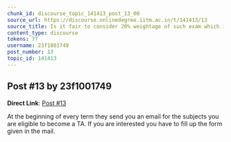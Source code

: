 ```yaml
---
chunk_id: discourse_topic_141413_post_13_00
source_url: https://discourse.onlinedegree.iitm.ac.in/t/141413/13
source_title: Is it fair to consider 20% weightage of such exam which is impossible to solve in given time (i.e. ROE)
content_type: discourse
tokens: 77
username: 23f1001749
post_number: 13
topic_id: 141413
---
```


## Post #13 by 23f1001749

**Direct Link**: [Post #13](https://discourse.onlinedegree.iitm.ac.in/t/141413/13)

At the beginning of every term they send you an email for the subjects you are eligible to become a TA. If you are interested you have to fill up the form given in the mail.
